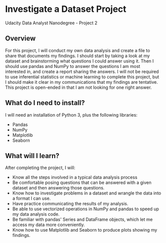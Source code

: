 # Investigate a Dataset Project
Udacity Data Analyst Nanodegree - Project 2

## Overview
For this project, I will conduct my own data analysis and create a file to share that documents my findings. I should start by taking a look at my dataset and brainstorming what questions I could answer using it. Then I should use pandas and NumPy to answer the questions I am most interested in, and create a report sharing the answers. I will not be required to use inferential statistics or machine learning to complete this project, but I should make it clear in my communications that my findings are tentative. This project is open-ended in that I am not looking for one right answer.

## What do I need to install?
I will need an installation of Python 3, plus the following libraries:
- Pandas
- NumPy
- Matplotlib
- Seaborn

## What will I learn?
After completing the project, I will:

- Know all the steps involved in a typical data analysis process
- Be comfortable posing questions that can be answered with a given dataset and then answering those questions.
- Know how to investigate problems in a dataset and wrangle the data into a format I can use.
- Have practice communicating the results of my analysis.
- Be able to use vectorized operations in NumPy and pandas to speed up my data analysis code.
- Be familiar with pandas' Series and DataFrame objects, which let me access my data more conveniently.
- Know how to use Matplotlib and Seaborn to produce plots showing my findings.
